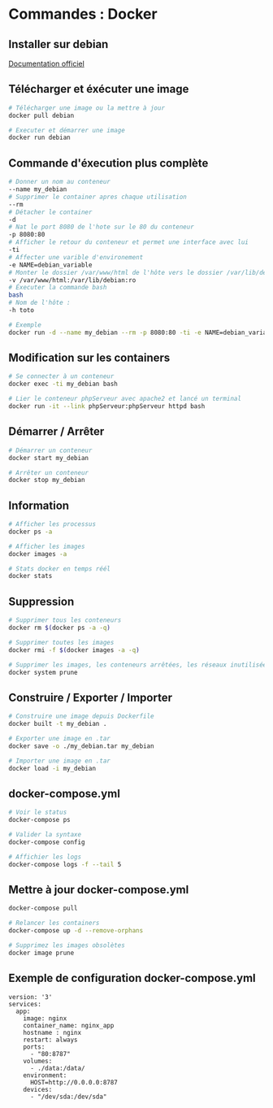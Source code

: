 # Commandes : Docker

## Installer sur debian
[Documentation officiel](https://docs.docker.com/engine/install/debian/)

## Télécharger et éxécuter une image
```bash
# Télécharger une image ou la mettre à jour
docker pull debian

# Executer et démarrer une image
docker run debian
```

## Commande d'éxecution plus complète
```bash
# Donner un nom au conteneur
--name my_debian 
# Supprimer le container apres chaque utilisation
--rm
# Détacher le container
-d
# Nat le port 8080 de l'hote sur le 80 du conteneur
-p 8080:80
# Afficher le retour du conteneur et permet une interface avec lui
-ti
# Affecter une varible d'environement
-e NAME=debian_variable
# Monter le dossier /var/www/html de l'hôte vers le dossier /var/lib/debian du conteneur avec les bon droits :
-v /var/www/html:/var/lib/debian:ro
# Éxecuter la commande bash
bash
# Nom de l'hôte :
-h toto

# Exemple
docker run -d --name my_debian --rm -p 8080:80 -ti -e NAME=debian_variable -v /var/www/html:/var/lib/debian:ro -h toto debian bash
```

## Modification sur les containers
```bash
# Se connecter à un conteneur
docker exec -ti my_debian bash

# Lier le conteneur phpServeur avec apache2 et lancé un terminal
docker run -it --link phpServeur:phpServeur httpd bash
```

## Démarrer / Arrêter
```bash
# Démarrer un conteneur
docker start my_debian

# Arrêter un conteneur
docker stop my_debian
```

## Information
```bash
# Afficher les processus
docker ps -a

# Afficher les images
docker images -a

# Stats docker en temps réél
docker stats
```

## Suppression
```bash
# Supprimer tous les conteneurs
docker rm $(docker ps -a -q)

# Supprimer toutes les images
docker rmi -f $(docker images -a -q)

# Supprimer les images, les conteneurs arrêtées, les réseaux inutilisées et construit le cache
docker system prune
```

## Construire / Exporter / Importer
```bash
# Construire une image depuis Dockerfile
docker built -t my_debian .

# Exporter une image en .tar
docker save -o ./my_debian.tar my_debian

# Importer une image en .tar
docker load -i my_debian
```

## docker-compose.yml
```bash
# Voir le status 
docker-compose ps

# Valider la syntaxe
docker-compose config

# Affichier les logs
docker-compose logs -f --tail 5
```

## Mettre à jour docker-compose.yml
```bash
docker-compose pull

# Relancer les containers
docker-compose up -d --remove-orphans

# Supprimez les images obsolètes
docker image prune
```

## Exemple de configuration docker-compose.yml
```docker
version: '3'
services:
  app:
    image: nginx
    container_name: nginx_app
    hostname : nginx
    restart: always
    ports:
      - "80:8787"
    volumes:
      - ./data:/data/
    environment:
      HOST=http://0.0.0.0:8787
    devices:
      - "/dev/sda:/dev/sda"
```